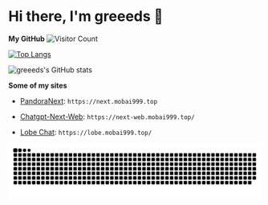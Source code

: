 # Hi there, I'm greeeds 👋

**My GitHub**
![Visitor Count](https://profile-counter.glitch.me/greeeds/count.svg)

[![Top Langs](https://github-readme-stats.vercel.app/api/top-langs/?username=Christmas&layout=compact)](https://github.com/Christmas/github-readme-stats)

![greeeds's GitHub stats](https://github-readme-stats.vercel.app/api?username=greeeds&show_icons=true&locale=cn&include_all_commits=true&count_private=true)


**Some of my sites**

- [PandoraNext](https://next.mobai999.top/): `https://next.mobai999.top`

- [Chatgpt-Next-Web](https://github.com/greeeds/ChatGPT-Next-Web): `https://next-web.mobai999.top/`

- [Lobe Chat](https://github.com/greeeds/lobe-chat): `https://lobe.mobai999.top/`

<picture>
  <source media="(prefers-color-scheme: dark)" srcset="https://raw.githubusercontent.com/greeeds/greeeds/output/github-contribution-grid-snake-dark.svg" />
  <source media="(prefers-color-scheme: light)" srcset="https://raw.githubusercontent.com/greeeds/greeeds/output/github-contribution-grid-snake.svg" />
  <img alt="github-snake" src="https://raw.githubusercontent.com/greeeds/greeeds/output/github-contribution-grid-snake.svg" />
</picture>
